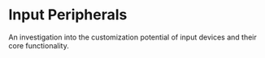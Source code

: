# Input Peripherals

An investigation into the customization potential of input devices and their core functionality.
